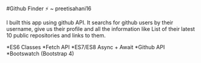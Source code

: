 #Github Finder ⚡ ~ preetisahani16

I built this app using github API. It searchs for github users by their username, give us their profile and all the information like List of their latest 10 public repositories and links to them.

*ES6 Classes
*Fetch API
*ES7/ES8 Async + Await
*Github API
*Bootswatch (Bootstrap 4)
